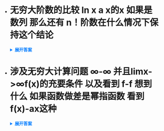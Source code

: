 - # 无穷大阶数的比较 ln x a x的x 如果是数列 那么还有 n！阶数在什么情况下保持这个结论
    <details>
      <summary style="font-weight: bold; color: #007bff;">展开答案</summary>
      <ul>    
      <li style="color: blue;">
          <img src="https://raw.githubusercontent.com/Xioaruan912/pic/main/image-20251006103849535.png" alt="公式图" style="height: 200px; vertical-align: middle;">
      </li>
      </ul>
    </details>

- # 涉及无穷大计算问题 ∞-∞ 并且limx->∞f(x)的充要条件 以及看到 f-f 想到什么 如果函数做差是幂指函数 看到 f(x)-ax这种
    <details>
      <summary style="font-weight: bold; color: #007bff;">展开答案</summary>
      <ul>    
      <li style="color: blue;"> 如果遇见∞-∞ 一定要改写为 比值
          <img src="https://raw.githubusercontent.com/Xioaruan912/pic/main/image-20251006105424397.png" alt="公式图" style="height: 200px; vertical-align: middle;">
      </li>
      <li style="color: blue;"> 如果是幂指函数类型的做差
          <img src="https://raw.githubusercontent.com/Xioaruan912/pic/main/image-20251006110236954.png" alt="公式图" style="height: 200px; vertical-align: middle;">
    	</li>    
      <li style="color: blue;"> f()
          <img src="https://raw.githubusercontent.com/Xioaruan912/pic/main/image-20251006110925438.png" alt="公式图" style="height: 200px; vertical-align: middle;">
    	</li>   
      </ul>
    </details>

